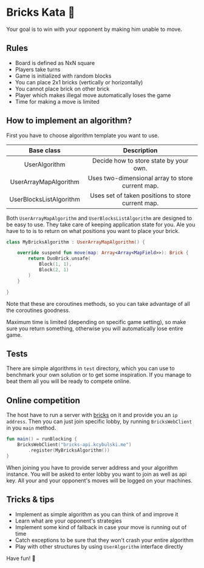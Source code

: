 # Bricks Kata 🧱

Your goal is to win with your opponent by making him unable to move.

## Rules

* Board is defined as NxN square
* Players take turns
* Game is initialized with random blocks
* You can place 2x1 bricks (vertically or horizontally)
* You cannot place brick on other brick
* Player which makes illegal move automatically loses the game
* Time for making a move is limited

## How to implement an algorithm?

First you have to choose algorithm template you want to use.

|       Base class        |                    Description                    |
|:-----------------------:|:-------------------------------------------------:|
|      UserAlgorithm      |      Decide how to store state by your own.       |
|  UserArrayMapAlgorithm  | Uses two-dimensional array to store current map.  |
| UserBlocksListAlgorithm | Uses set of taken positions to store current map. |

Both `UserArrayMapAlgorithm` and `UserBlocksListAlgorithm` are designed to be easy to use.
They take care of keeping application state for you. 
Ale you have to to is to return on what positions you want to place your brick.

```kotlin
class MyBricksAlgorithm : UserArrayMapAlgorithm() {

    override suspend fun move(map: Array<Array<MapField>>): Brick {
        return DuoBrick.unsafe(
            Block(1, 1),
            Block(2, 1)
        )
    }

}
```

Note that these are coroutines methods, so you can take advantage of all the coroutines goodness.

Maximum time is limited (depending on specific game setting), so make sure you return something, otherwise you will
automatically lose entire game.

## Tests

There are simple algorithms in `test` directory, which you can use to benchmark your own solution or to get some
inspiration.
If you manage to beat them all you will be ready to compete online.

## Online competition

The host have to run a server with [bricks](https://github.com/krzysztofcybulski/bricks) on it and provide you
an `ip address`.
Then you can just join specific lobby, by running `BricksWebClient` in you `main` method.

```kotlin
fun main() = runBlocking {
    BricksWebClient("bricks-api.kcybulski.me")
        .register(MyBricksAlgorithm())
}
```

When joining you have to provide server address and your algorithm instance. 
You will be asked to enter lobby you want to join as well as api key.
All your and your opponent's moves will be logged on your machines.

## Tricks & tips

* Implement as simple algorithm as you can think of and improve it
* Learn what are your opponent's strategies
* Implement some kind of fallback in case your move is running out of time
* Catch exceptions to be sure that they won't crash your entire algorithm
* Play with other structures by using `UserAlgorithm` interface directly

Have fun! 🐻
